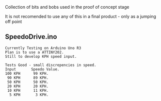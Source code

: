 Collection of bits and bobs used in the proof of concept stage

It is not recomended to use any of this in a final product - only as a jumping off point


## SpeedoDrive.ino
    Currently Testing on Arduino Uno R3
    Plan is to use a ATTINY202. 
    Still to develop KPH speed input.
    
    Tests Good - small discrepencies in speed.
    Input       Speedo Value.
    100 KPH      99 KPH.
     90 KPH      89 KPH.
     50 KPH      50 KPH.
     20 KPH      20 KPH.
     10 KPH      11 KPH.
      5 KPH       3 KPH.
